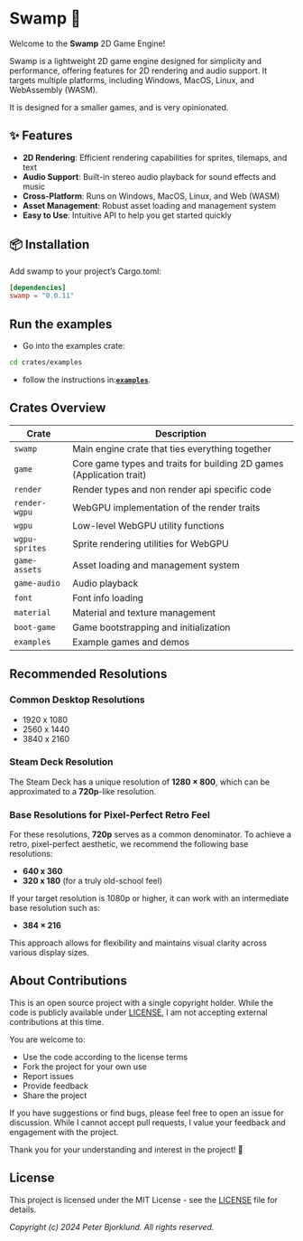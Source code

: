 # Swamp 🐊

Welcome to the **Swamp** 2D Game Engine!

Swamp is a lightweight 2D game engine designed for simplicity and performance, offering features for 2D rendering and audio support. It targets multiple platforms, including Windows, MacOS, Linux, and WebAssembly (WASM).

It is designed for a smaller games, and is very opinionated. 


## ✨ Features

- **2D Rendering**: Efficient rendering capabilities for sprites, tilemaps, and text
- **Audio Support**: Built-in stereo audio playback for sound effects and music
- **Cross-Platform**: Runs on Windows, MacOS, Linux, and Web (WASM)
- **Asset Management**: Robust asset loading and management system
- **Easy to Use**: Intuitive API to help you get started quickly


## 📦 Installation

Add swamp to your project’s Cargo.toml:

```toml
[dependencies]
swamp = "0.0.11"
```

## Run the examples

- Go into the examples crate:

```bash
cd crates/examples
```
- follow the instructions in:**[`examples`](crates/examples/README.md)**.

## Crates Overview

| Crate | Description |
|-------|-------------|
| `swamp` | Main engine crate that ties everything together |
| `game` | Core game types and traits for building 2D games (Application trait) |
| `render` | Render types and non render api specific code |
| `render-wgpu` | WebGPU implementation of the render traits |
| `wgpu` | Low-level WebGPU utility functions |
| `wgpu-sprites` | Sprite rendering utilities for WebGPU |
| `game-assets` | Asset loading and management system |
| `game-audio` | Audio playback |
| `font` | Font info loading |
| `material` | Material and texture management |
| `boot-game` | Game bootstrapping and initialization |
| `examples` | Example games and demos |

## Recommended Resolutions

### Common Desktop Resolutions

- 1920 x 1080
- 2560 x 1440
- 3840 x 2160

### Steam Deck Resolution

The Steam Deck has a unique resolution of **1280 × 800**, which can be approximated to a **720p**-like resolution.

### Base Resolutions for Pixel-Perfect Retro Feel

For these resolutions, **720p** serves as a common denominator. To achieve a retro, pixel-perfect aesthetic, we recommend the following base resolutions:

- **640 x 360**
- **320 x 180** (for a truly old-school feel)

If your target resolution is 1080p or higher, it can work with an intermediate base resolution such as:

- **384 × 216**

This approach allows for flexibility and maintains visual clarity across various display sizes.

## About Contributions

This is an open source project with a single copyright holder.
While the code is publicly available under [LICENSE](LICENSE), I am not accepting external contributions at this time.

You are welcome to:
- Use the code according to the license terms
- Fork the project for your own use
- Report issues
- Provide feedback
- Share the project

If you have suggestions or find bugs, please feel free to open an issue for discussion. While I cannot accept pull requests, I value your feedback and engagement with the project.

Thank you for your understanding and interest in the project! 🙏

## License

This project is licensed under the MIT License - see the [LICENSE](LICENSE) file for details.

_Copyright (c) 2024 Peter Bjorklund. All rights reserved._
